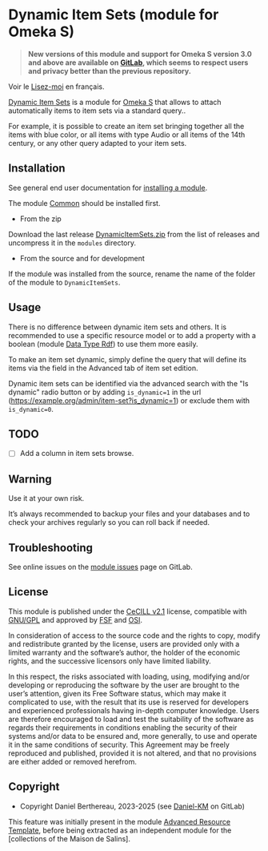 Dynamic Item Sets (module for Omeka S)
======================================

> __New versions of this module and support for Omeka S version 3.0 and above
> are available on [GitLab], which seems to respect users and privacy better
> than the previous repository.__

Voir le [Lisez-moi] en français.

[Dynamic Item Sets] is a module for [Omeka S] that allows to attach
automatically items to item sets via a standard query..

For example, it is possible to create an item set bringing together all the
items with blue color, or all items with type Audio or all items of the 14th
century, or any other query adapted to your item sets.


Installation
------------

See general end user documentation for [installing a module].

The module [Common] should be installed first.

* From the zip

Download the last release [DynamicItemSets.zip] from the list of releases and
uncompress it in the `modules` directory.

* From the source and for development

If the module was installed from the source, rename the name of the folder of
the module to `DynamicItemSets`.


Usage
-----

There is no difference between dynamic item sets and others. It is recommended
to use a specific resource model or to add a property with a boolean (module
[Data Type Rdf]) to use them more easily.

To make an item set dynamic, simply define the query that will define its items
via the field in the Advanced tab of item set edition.

Dynamic item sets can be identified via the advanced search with the "Is dynamic"
radio button or by adding `is_dynamic=1` in the url (https://example.org/admin/item-set?is_dynamic=1)
or exclude them with `is_dynamic=0`.


TODO
----

- [ ] Add a column in item sets browse.


Warning
-------

Use it at your own risk.

It’s always recommended to backup your files and your databases and to check
your archives regularly so you can roll back if needed.


Troubleshooting
---------------

See online issues on the [module issues] page on GitLab.


License
-------

This module is published under the [CeCILL v2.1] license, compatible with
[GNU/GPL] and approved by [FSF] and [OSI].

In consideration of access to the source code and the rights to copy, modify and
redistribute granted by the license, users are provided only with a limited
warranty and the software’s author, the holder of the economic rights, and the
successive licensors only have limited liability.

In this respect, the risks associated with loading, using, modifying and/or
developing or reproducing the software by the user are brought to the user’s
attention, given its Free Software status, which may make it complicated to use,
with the result that its use is reserved for developers and experienced
professionals having in-depth computer knowledge. Users are therefore encouraged
to load and test the suitability of the software as regards their requirements
in conditions enabling the security of their systems and/or data to be ensured
and, more generally, to use and operate it in the same conditions of security.
This Agreement may be freely reproduced and published, provided it is not
altered, and that no provisions are either added or removed herefrom.


Copyright
---------

* Copyright Daniel Berthereau, 2023-2025 (see [Daniel-KM] on GitLab)

This feature was initially present in the module [Advanced Resource Template],
before being extracted as an independent module for the [collections of the Maison de Salins].


[Dynamic Item Sets]: https://gitlab.com/Daniel-KM/Omeka-S-module-DynamicItemSets
[Lisez-moi]: https://gitlab.com/Daniel-KM/Omeka-S-module-DynamicItemSets/-/blob/master/LISEZMOI.md
[Omeka S]: https://omeka.org/s
[installing a module]: https://omeka.org/s/docs/user-manual/modules/#installing-modules
[Common]: https://gitlab.com/Daniel-KM/Omeka-S-module-Common
[DynamicItemSets.zip]: https://gitlab.com/Daniel-KM/Omeka-S-module-DynamicItemSets/-/releases
[Data Type Rdf]: https://gitlab.com/Daniel-KM/Omeka-S-module-DataTypeRdf/-/releases
[module issues]: https://gitlab.com/Daniel-KM/Omeka-S-module-DynamicItemSets/-/issues
[CeCILL v2.1]: https://www.cecill.info/licences/Licence_CeCILL_V2.1-en.html
[GNU/GPL]: https://www.gnu.org/licenses/gpl-3.0.html
[FSF]: https://www.fsf.org
[OSI]: http://opensource.org
[MIT]: http://opensource.org/licenses/MIT
[Advanced Resource Template]: https://gitlab.com/Daniel-KM/Omeka-S-module-AdvancedResourceTemplate
[collections de la Maison de Salins]: https://collections.maison-salins.fr/
[GitLab]: https://gitlab.com/Daniel-KM
[Daniel-KM]: https://gitlab.com/Daniel-KM "Daniel Berthereau"
